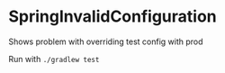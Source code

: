 # SpringInvalidConfiguration
Shows problem with overriding test config with prod

Run with `./gradlew test`